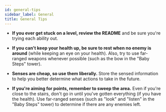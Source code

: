 ```yaml
---
id: general-tips
sidebar_label: General
title: General Tips
---
```


- **If you ever get stuck on a level, review the README** and be sure you're
  trying each ability out.

- **If you can't keep your health up, be sure to rest when no enemy is around**
  (while keeping an eye on your health). Also, try to use far-ranged weapons
  whenever possible (such as the bow in the "Baby Steps" tower).

- **Senses are cheap, so use them liberally.** Store the sensed information to
  help you better determine what actions to take in the future.

- **If you're aiming for points, remember to sweep the area.** Even if you're
  close to the stairs, don't go in until you've gotten everything (if you have
  the health). Use far-ranged senses (such as "look" and "listen" in the "Baby
  Steps" tower) to determine if there are any enemies left.
